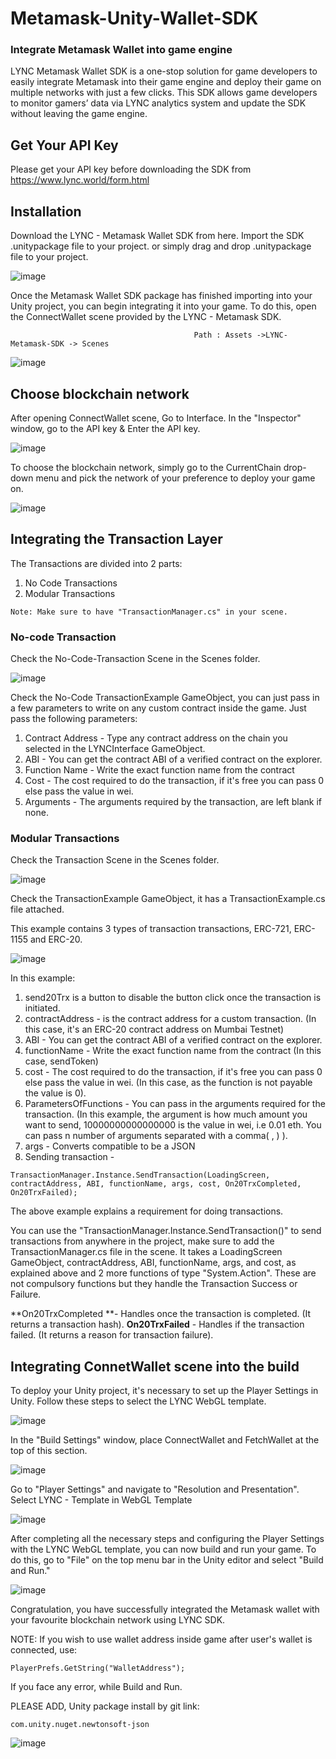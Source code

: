 # Metamask-Unity-Wallet-SDK

### Integrate Metamask Wallet into game engine

LYNC Metamask Wallet SDK is a one-stop solution for game developers to easily integrate Metamask into their game engine and deploy their game on multiple networks with just a few clicks. This SDK allows game developers to monitor gamers’ data via LYNC analytics system and update the SDK without leaving the game engine.

## Get Your API Key
Please get your API key before downloading the SDK from https://www.lync.world/form.html

## Installation
Download the LYNC - Metamask Wallet SDK from here. Import the SDK .unitypackage file to your project. or simply drag and drop .unitypackage file to your project.

![image](https://1898638688-files.gitbook.io/~/files/v0/b/gitbook-x-prod.appspot.com/o/spaces%2F3h3YUWYt8sR5rHLOIeFc%2Fuploads%2FdDzWzt5kkCqpWZTINSsu%2FLYNC%20wallet%20sdk.png?alt=media&token=65ae978c-fa8b-4eb5-a2ba-548146b3bb14)

Once the Metamask Wallet SDK package has finished importing into your Unity project, you can begin integrating it into your game. To do this, open the ConnectWallet scene provided by the LYNC - Metamask SDK.

                                             Path : Assets ->LYNC-Metamask-SDK -> Scenes
![image](https://1898638688-files.gitbook.io/~/files/v0/b/gitbook-x-prod.appspot.com/o/spaces%2F3h3YUWYt8sR5rHLOIeFc%2Fuploads%2F0e5ptS2g38m6cM1SGKsw%2Fimage.png?alt=media&token=df2b4ac5-149b-47fc-b4eb-7f26a7bf27f9)

## Choose blockchain network
After opening ConnectWallet scene, Go to Interface. In the "Inspector" window, go to the API key & Enter the API key.

![image](https://1898638688-files.gitbook.io/~/files/v0/b/gitbook-x-prod.appspot.com/o/spaces%2F3h3YUWYt8sR5rHLOIeFc%2Fuploads%2FRnp2FCuQ12kWWVUQLDGn%2FLYNC%20metamask%20wallet%20sdk.png?alt=media&token=7ae549f5-ea46-467f-9725-2ac6485d0dcd)

To choose the blockchain network, simply go to the CurrentChain drop-down menu and pick the network of your preference to deploy your game on.

![image](https://1898638688-files.gitbook.io/~/files/v0/b/gitbook-x-prod.appspot.com/o/spaces%2F3h3YUWYt8sR5rHLOIeFc%2Fuploads%2FHpqGkDLiEehF4j8lwzNU%2FLYNC%20metamask%20wallet%20sdk%20integration.png?alt=media&token=0d6c3d8a-4c09-44c0-99c1-58817059654a)

## Integrating the Transaction Layer
The Transactions are divided into 2 parts:
1. No Code Transactions
2. Modular Transactions

```
Note: Make sure to have "TransactionManager.cs" in your scene.
```
### No-code Transaction
Check the No-Code-Transaction Scene in the Scenes folder.

![image](https://files.gitbook.com/v0/b/gitbook-x-prod.appspot.com/o/spaces%2FutQhQ1f3Hy2b3URu0DVp%2Fuploads%2FbSCYoy1tSvils7tPiYiJ%2FScreenshot%202024-02-04%20at%208.23.48%E2%80%AFPM.png?alt=media&token=9ec20967-7bf1-4138-b585-a6864778ad1b)

Check the No-Code TransactionExample GameObject, you can just pass in a few parameters to write on any custom contract inside the game.
Just pass the following parameters:
1. Contract Address - Type any contract address on the chain you selected in the LYNCInterface GameObject.
2. ABI - You can get the contract ABI of a verified contract on the explorer.
3. Function Name - Write the exact function name from the contract
4. Cost - The cost required to do the transaction, if it's free you can pass 0 else pass the value in wei.
5. Arguments - The arguments required by the transaction, are left blank if none.

### Modular Transactions
Check the Transaction Scene in the Scenes folder.

![image](https://files.gitbook.com/v0/b/gitbook-x-prod.appspot.com/o/spaces%2FutQhQ1f3Hy2b3URu0DVp%2Fuploads%2FAcMC4oiVCxSeB3xG9f5o%2FScreenshot%202024-02-04%20at%2011.55.12%E2%80%AFPM.png?alt=media&token=6fd4eb56-131f-42d9-9b9c-db8287d65a6b)

Check the TransactionExample GameObject, it has a TransactionExample.cs file attached. 

This example contains 3 types of transaction transactions, ERC-721, ERC-1155 and ERC-20.

![image](https://files.gitbook.com/v0/b/gitbook-x-prod.appspot.com/o/spaces%2FutQhQ1f3Hy2b3URu0DVp%2Fuploads%2F9eP8ehYPEZBAOWMlHEhx%2FScreenshot%202024-02-05%20at%2012.16.22%E2%80%AFAM.png?alt=media&token=5fca5e50-ba06-44f2-b8fb-c304fcbfbe24)

In this example:
1. send20Trx is a button to disable the button click once the transaction is initiated.
2. contractAddress - is the contract address for a custom transaction. (In this case, it's an ERC-20 contract address on Mumbai Testnet)
3. ABI - You can get the contract ABI of a verified contract on the explorer.
4. functionName - Write the exact function name from the contract (In this case, sendToken)
5. cost - The cost required to do the transaction, if it's free you can pass 0 else pass the value in wei. (In this case, as the function is not payable the value is 0).
6. ParametersOfFunctions - You can pass in the arguments required for the transaction. (In this example, the argument is how much amount you want to send, 10000000000000000 is the value in wei, i.e 0.01 eth. You can pass n number of arguments separated with a comma( , ) ).
7. args - Converts compatible to be a JSON
8. Sending transaction -
```
TransactionManager.Instance.SendTransaction(LoadingScreen, contractAddress, ABI, functionName, args, cost, On20TrxCompleted, On20TrxFailed);
```

The above example explains a requirement for doing transactions.

You can use the "TransactionManager.Instance.SendTransaction()" to send transactions from anywhere in the project, make sure to add the TransactionManager.cs file in the scene.
It takes a LoadingScreen GameObject, contractAddress, ABI, functionName, args, and cost, as explained above and 2 more functions of type "System.Action<string>".
These are not compulsory functions but they handle the Transaction Success or Failure.

**On20TrxCompleted **- Handles once the transaction is completed. (It returns a transaction hash).
**On20TrxFailed** - Handles if the transaction failed. (It returns a reason for transaction failure).

## Integrating ConnetWallet scene into the build 
To deploy your Unity project, it's necessary to set up the Player Settings in Unity. Follow these steps to select the LYNC WebGL template.

![image](https://1898638688-files.gitbook.io/~/files/v0/b/gitbook-x-prod.appspot.com/o/spaces%2F3h3YUWYt8sR5rHLOIeFc%2Fuploads%2FvhM5TyzDTWyCecTKV5Ub%2FLYNC%20OKX%20Wallet%20Integration.png?alt=media&token=a98f0cb1-e8c0-4460-82f3-c3574e077b33)

In the "Build Settings" window, place ConnectWallet and FetchWallet at the top of this section. 

![image](https://1898638688-files.gitbook.io/~/files/v0/b/gitbook-x-prod.appspot.com/o/spaces%2F3h3YUWYt8sR5rHLOIeFc%2Fuploads%2FCr5UxTMd4KVDiwmh4Qm3%2FLYNC%20metamask%20wallet%20sdk%20integration%20build.png.jpg?alt=media&token=46792188-2a8b-49d6-badf-1591099b4248)

Go to "Player Settings" and navigate to "Resolution and Presentation". Select LYNC - Template in WebGL Template

![image](https://1898638688-files.gitbook.io/~/files/v0/b/gitbook-x-prod.appspot.com/o/spaces%2F3h3YUWYt8sR5rHLOIeFc%2Fuploads%2FfoYh0yqDI1JYc0qHNnpn%2FLYNC%20Unity%20SDK.png?alt=media&token=68432dc1-f421-434c-880f-3495b61d5755)

After completing all the necessary steps and configuring the Player Settings with the LYNC WebGL template, you can now build and run your game.
To do this, go to "File" on the top menu bar in the Unity editor and select "Build and Run." 

![image](https://1898638688-files.gitbook.io/~/files/v0/b/gitbook-x-prod.appspot.com/o/spaces%2F3h3YUWYt8sR5rHLOIeFc%2Fuploads%2FZu5tl1uaAbHiMBWnRacj%2FBuild%20and%20launch%20web3%20games.png?alt=media&token=7b3f782b-3c7e-47aa-ae3c-1be9ecdd63ac)


Congratulation, you have successfully integrated the Metamask wallet with your favourite blockchain network using LYNC SDK. 

NOTE: If you wish to use wallet address inside game after user's wallet is connected, use:

```PlayerPrefs.GetString("WalletAddress");```


If you face any error, while Build and Run.

PLEASE ADD, Unity package install by git link:

```com.unity.nuget.newtonsoft-json```

![image](https://1898638688-files.gitbook.io/~/files/v0/b/gitbook-x-prod.appspot.com/o/spaces%2F3h3YUWYt8sR5rHLOIeFc%2Fuploads%2F9nwo1yYtk7mKRGrZZd5S%2FScreenshot%202023-08-21%20130643.png?alt=media&token=27f6acf8-4196-42be-8043-cc4c2bad2929)
